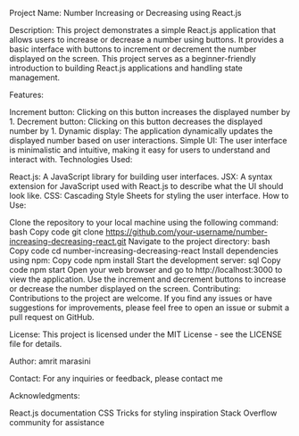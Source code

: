 Project Name: Number Increasing or Decreasing using React.js

Description:
This project demonstrates a simple React.js application that allows users to increase or decrease a number using buttons. It provides a basic interface with buttons to increment or decrement the number displayed on the screen. This project serves as a beginner-friendly introduction to building React.js applications and handling state management.

Features:

Increment button: Clicking on this button increases the displayed number by 1.
Decrement button: Clicking on this button decreases the displayed number by 1.
Dynamic display: The application dynamically updates the displayed number based on user interactions.
Simple UI: The user interface is minimalistic and intuitive, making it easy for users to understand and interact with.
Technologies Used:

React.js: A JavaScript library for building user interfaces.
JSX: A syntax extension for JavaScript used with React.js to describe what the UI should look like.
CSS: Cascading Style Sheets for styling the user interface.
How to Use:

Clone the repository to your local machine using the following command:
bash
Copy code
git clone https://github.com/your-username/number-increasing-decreasing-react.git
Navigate to the project directory:
bash
Copy code
cd number-increasing-decreasing-react
Install dependencies using npm:
Copy code
npm install
Start the development server:
sql
Copy code
npm start
Open your web browser and go to http://localhost:3000 to view the application.
Use the increment and decrement buttons to increase or decrease the number displayed on the screen.
Contributing:
Contributions to the project are welcome. If you find any issues or have suggestions for improvements, please feel free to open an issue or submit a pull request on GitHub.

License:
This project is licensed under the MIT License - see the LICENSE file for details.

Author:
amrit marasini

Contact:
For any inquiries or feedback, please contact me

Acknowledgments:

React.js documentation
CSS Tricks for styling inspiration
Stack Overflow community for assistance
